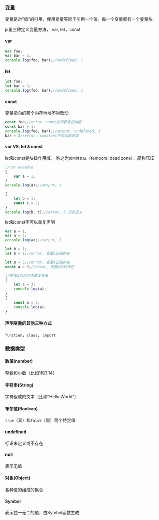 ### 变量

变量是对“值”的引用，使用变量等同于引用一个值。每一个变量都有一个变量名。

js里三种定义变量方法， var, let，const

#### var

```js
var foo;
var bar = 1;
console.log(foo, bar);//undefined, 1
```

#### let

```js
let foo;
let bar = 1;
console.log(foo, bar);//undefined, 1
```

#### const

变量指向的那个内存地址不得改动

```js
const foo;//error，const必须要有初始值
const bar = 1;
console.log(foo, bar);//output, undefined, 1
bar = 2//error, constant不可以改变值
```

#### var VS. let & const

let和const是块级作用域， 称之为`暂时性死区`（temporal dead zone），简称TDZ

```js
//var example
{
    var a = 1;
}
console.log(a);//output, 1

{
    let b = 1;
    const c = 2;
}
console.log(b, c);//error, b 没有定义
```

let和const不可以重复声明

```js
var a = 1;
var a = 2;
console.log(a);//output, 2

let b = 1;
let b = 2;//error, 变量b已经存在

let a = 3;//error, 变量a已经存在
const a = 3;//error, 变量a已经存在

//在TDZ可以声明重复变量
{
    let a = 3;
    console.log(a);
}
{
    const a = 3;
    console.log(a);
}
```

#### 声明变量的其他三种方式

`function`，`class`， `import`

### 数据类型

#### 数值\(number\)

整数和小数（比如1和3.14）

#### 字符串\(String\)

字符组成的文本（比如”Hello World”）

#### 布尔值\(Boolean\)

`true`（真）和`false`（假）两个特定值

#### undefined

标识未定义或不存在

#### null

表示无值

#### 对象\(Object\)

各种值的组成的集合

#### Symbol

表示独一无二的值，由Symbol函数生成

